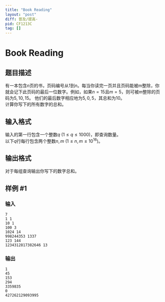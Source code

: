 ```yaml
---
title: "Book Reading"
layout: "post"
diff: 普及/提高-
pid: CF1213C
tag: []
---
```


# Book Reading

## 题目描述

有一本包含$n$页的书，页码编号从$1$到$n$。每当你读完一页并且页码能被m整除，你就会记下此页码的最后一位数字。例如，如果$n=15$且$m=5$，则可被$m$整除的页码为$5,10,15$。 他们的最后数字相应地为$5,0,5$，其总和为$10$。  
计算你写下的所有数字的总和。

## 输入格式

输入的第一行包含一个整数$q\ (1≤q≤1000)$，即查询数量。  
以下$q$行每行包含两个整数$n,m\ (1\leq n,m\leq 10^{16})$。

## 输出格式

对于每组查询输出你写下的数字总和。

## 样例 #1

### 输入

```
7
1 1
10 1
100 3
1024 14
998244353 1337
123 144
1234312817382646 13

```

### 输出

```
1
45
153
294
3359835
0
427262129093995

```


